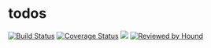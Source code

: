 # todos
[![Build Status](https://travis-ci.com/ebzeal/todos.svg?branch=develop)](https://travis-ci.com/ebzeal/todos)
[![Coverage Status](https://coveralls.io/repos/github/ebzeal/todos/badge.svg?branch=develop)](https://coveralls.io/github/ebzeal/todos?branch=develop)
<a href="https://codeclimate.com/github/ebzeal/todos/maintainability"><img src="https://api.codeclimate.com/v1/badges/47e3a12f8878112a0da5/maintainability" /></a>
[![Reviewed by Hound](https://img.shields.io/badge/Reviewed_by-Hound-8E64B0.svg)](https://houndci.com)
